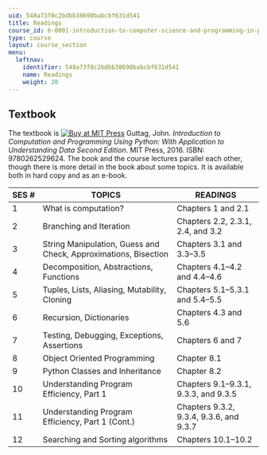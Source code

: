 ```yaml
---
uid: 548a73f0c2bdbb38690babcbf631d541
title: Readings
course_id: 6-0001-introduction-to-computer-science-and-programming-in-python-fall-2016
type: course
layout: course_section
menu:
  leftnav:
    identifier: 548a73f0c2bdbb38690babcbf631d541
    name: Readings
    weight: 20
---
```


Textbook
--------

The textbook is [![Buy at MIT Press](/images/mp_logo.gif)](https://mitpress.mit.edu/9780262529624) Guttag, John. _Introduction to Computation and Programming Using Python: With Application to Understanding Data Second Edition_. MIT Press, 2016. ISBN: 9780262529624. The book and the course lectures parallel each other, though there is more detail in the book about some topics. It is available both in hard copy and as an e-book.

| SES # | TOPICS | READINGS |
| --- | --- | --- |
| 1 | What is computation? | Chapters 1 and 2.1 |
| 2 | Branching and Iteration | Chapters 2.2, 2.3.1, 2.4, and 3.2 |
| 3 | String Manipulation, Guess and Check, Approximations, Bisection | Chapters 3.1 and 3.3–3.5 |
| 4 | Decomposition, Abstractions, Functions | Chapters 4.1–4.2 and 4.4–4.6 |
| 5 | Tuples, Lists, Aliasing, Mutability, Cloning | Chapters 5.1–5.3.1 and 5.4–5.5 |
| 6 | Recursion, Dictionaries | Chapters 4.3 and 5.6 |
| 7 | Testing, Debugging, Exceptions, Assertions | Chapters 6 and 7 |
| 8 | Object Oriented Programming | Chapter 8.1 |
| 9 | Python Classes and Inheritance | Chapter 8.2 |
| 10 | Understanding Program Efficiency, Part 1 | Chapters 9.1–9.3.1, 9.3.3, and 9.3.5 |
| 11 | Understanding Program Efficiency, Part 1 (Cont.) | Chapters 9.3.2, 9.3.4, 9.3.6, and 9.3.7 |
| 12 | Searching and Sorting algorithms | Chapters 10.1–10.2